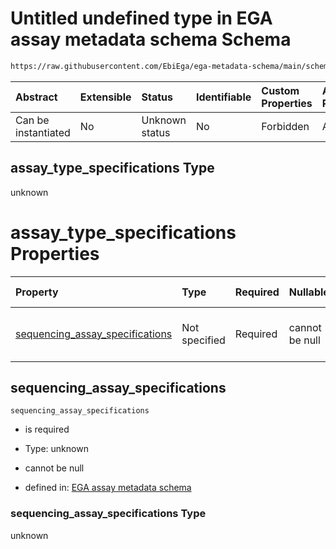 # Untitled undefined type in EGA assay metadata schema Schema

```txt
https://raw.githubusercontent.com/EbiEga/ega-metadata-schema/main/schemas/EGA.assay.json#/allOf/0/then/properties/assay_type_specifications
```



| Abstract            | Extensible | Status         | Identifiable | Custom Properties | Additional Properties | Access Restrictions | Defined In                                                                 |
| :------------------ | :--------- | :------------- | :----------- | :---------------- | :-------------------- | :------------------ | :------------------------------------------------------------------------- |
| Can be instantiated | No         | Unknown status | No           | Forbidden         | Allowed               | none                | [EGA.assay.json\*](../../../schemas/EGA.assay.json "open original schema") |

## assay\_type\_specifications Type

unknown

# assay\_type\_specifications Properties

| Property                                                              | Type          | Required | Nullable       | Defined by                                                                                                                                                                                                                                                                                                                                                                                             |
| :-------------------------------------------------------------------- | :------------ | :------- | :------------- | :----------------------------------------------------------------------------------------------------------------------------------------------------------------------------------------------------------------------------------------------------------------------------------------------------------------------------------------------------------------------------------------------------- |
| [sequencing\_assay\_specifications](#sequencing_assay_specifications) | Not specified | Required | cannot be null | [EGA assay metadata schema](ega-11-allof-if-the-files-are-aligned-reads-the-reference-alignment-details-are-expected-then-properties-assay_type_specifications-properties-sequencing_assay_specifications.md "https://raw.githubusercontent.com/EbiEga/ega-metadata-schema/main/schemas/EGA.assay.json#/allOf/0/then/properties/assay_type_specifications/properties/sequencing_assay_specifications") |

## sequencing\_assay\_specifications



`sequencing_assay_specifications`

*   is required

*   Type: unknown

*   cannot be null

*   defined in: [EGA assay metadata schema](ega-11-allof-if-the-files-are-aligned-reads-the-reference-alignment-details-are-expected-then-properties-assay_type_specifications-properties-sequencing_assay_specifications.md "https://raw.githubusercontent.com/EbiEga/ega-metadata-schema/main/schemas/EGA.assay.json#/allOf/0/then/properties/assay_type_specifications/properties/sequencing_assay_specifications")

### sequencing\_assay\_specifications Type

unknown
